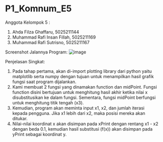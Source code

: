 # P1_Komnum_E5

Anggota Kelompok 5 :
  1. Ahda Filza Ghaffaru, 5025211144
  2. Muhammad Rafi Insan Fillah, 5025211169
  3. Muhammad Rafi Sutrisno, 5025211167

Screenshot Jalannya Program:
![image](https://user-images.githubusercontent.com/99827242/197975542-2fec3a1c-f8b0-4007-bbf2-fea02a0df2f1.png)


Penjelasan Singkat:
  1. Pada tahap pertama, akan di-import plotting library dari python yaitu matplotlib serta numpy dengan      tujuan untuk menampilkan hasil grafik fungsi saat program dijalankan.
  2. Kami membuat 2 fungsi yang dinamakan function dan midPoint. Fungsi function disini bertujuan untuk menghitung hasil akhir ketika nilai x disubstitusikan ke dalam fungsi. Sementara, fungsi midPoint berfungsi untuk menghitung titik tengah (x3).
  3. Kemudian, program akan meminta input x1, x2, dan jumlah iterasi kepada pengguna. Jika x1 lebih dari x2, maka posisi mereka akan ditukar.
  4. Nilai-nilai koordinat x akan disimpan pada xPrint dengan rentang x1 - x2 dengan beda 0.1, kemudian hasil substitusi (f(x)) akan disimpan pada yPrint sebagai koordinat y.
